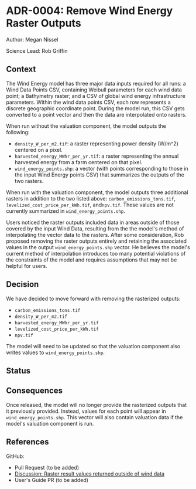 # ADR-0004: Remove Wind Energy Raster Outputs

Author: Megan Nissel

Science Lead: Rob Griffin

## Context

The Wind Energy model has three major data inputs required for all runs: a Wind Data Points CSV, containing Weibull parameters for each wind data point; a Bathymetry raster; and a CSV of global wind energy infrastructure parameters. Within the wind data points CSV, each row represents a discrete geographic coordinate point. During the model run, this CSV gets converted to a point vector and then the data are interpolated onto rasters.

When run without the valuation component, the model outputs the following:
- `density_W_per_m2.tif`: a raster representing power density (W/m^2) centered on a pixel.
- `harvested_energy_MWhr_per_yr.tif`: a raster representing the annual harvested energy from a farm centered on that pixel.
- `wind_energy_points.shp`: a vector (with points corresponding to those in the input Wind Energy points CSV) that summarizes the outputs of the two rasters.

When run with the valuation component, the model outputs three additional rasters in addition to the two listed above: `carbon_emissions_tons.tif`, `levelized_cost_price_per_kWh.tif`, and`npv.tif`. These values are not currently summarized in `wind_energy_points.shp`.

Users noticed the raster outputs included data in areas outside of those covered by the input Wind Data, resulting from the the model's method of interpolating the vector data to the rasters. After some consideration, Rob proposed removing the raster outputs entirely and retaining the associated values in the output `wind_energy_points.shp` vector. He believes the model's current method of interpolation introduces too many potential violations of the constraints of the model and requires assumptions that may not be helpful for users.

## Decision

We have decided to move forward with removing the rasterized outputs:
- `carbon_emissions_tons.tif`
- `density_W_per_m2.tif`
- `harvested_energy_MWhr_per_yr.tif`
- `levelized_cost_price_per_kWh.tif`
- `npv.tif`

The model will need to be updated so that the valuation component also writes values to `wind_energy_points.shp`.

## Status

## Consequences

Once released, the model will no longer provide the rasterized outputs that it previously provided. Instead, values for each point will appear in `wind_energy_points.shp`. This vector will also contain valuation data if the model's valuation component is run.

## References

GitHub:
  * Pull Request (to be added)
  * [Discussion: Raster result values returned outside of wind data](https://github.com/natcap/invest/issues/1698)
  * User's Guide PR (to be added)
